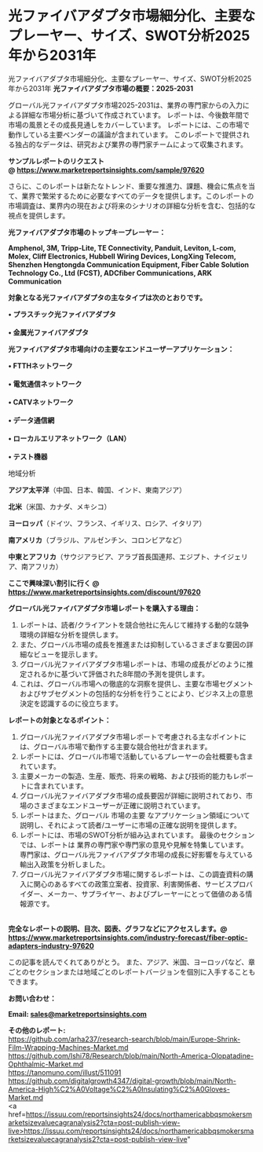 # 光ファイバアダプタ市場細分化、主要なプレーヤー、サイズ、SWOT分析2025年から2031年
光ファイバアダプタ市場細分化、主要なプレーヤー、サイズ、SWOT分析2025年から2031年
<strong><b>光ファイバアダプタ市場の概要：2025-2031</b></strong>

グローバル光ファイバアダプタ市場2025-2031は、業界の専門家からの入力による詳細な市場分析に基づいて作成されています。 レポートは、今後数年間で市場の風景とその成長見通しをカバーしています。 レポートには、この市場で動作している主要ベンダーの議論が含まれています。 このレポートで提供される独占的なデータは、研究および業界の専門家チームによって収集されます。

<strong>サンプルレポートのリクエスト @ <a href=https://www.marketreportsinsights.com/sample/97620>https://www.marketreportsinsights.com/sample/97620</a></strong>

さらに、このレポートは新たなトレンド、重要な推進力、課題、機会に焦点を当て、業界で繁栄するために必要なすべてのデータを提供します。このレポートの市場調査は、業界内の現在および将来のシナリオの詳細な分析を含む、包括的な視点を提供します。

<strong>光ファイバアダプタ市場のトップキープレーヤー：</strong>

<strong>Amphenol, 3M, Tripp-Lite, TE Connectivity, Panduit, Leviton, L-com, Molex, Cliff Electronics, Hubbell Wiring Devices, LongXing Telecom, Shenzhen Hengtongda Communication Equipment, Fiber Cable Solution Technology Co., Ltd (FCST), ADCfiber Communications, ARK Communication</strong>

<strong><b>対象となる光ファイバアダプタの主なタイプは次のとおりです。</b></strong>

<strong>• プラスチック光ファイバアダプタ<br><br>• 金属光ファイバアダプタ</strong>

<strong><b>光ファイバアダプタ市場向けの主要なエンドユーザーアプリケーション：</b></strong>

<strong>• FTTHネットワーク<br><br>• 電気通信ネットワーク<br><br>• CATVネットワーク<br><br>• データ通信網<br><br>• ローカルエリアネットワーク（LAN）<br><br>• テスト機器</strong>

 地域分析

<strong><b>アジア太平洋</b></strong>（中国、日本、韓国、インド、東南アジア）

<strong><b>北米</b></strong>（米国、カナダ、メキシコ）

<strong><b>ヨーロッパ</b></strong>（ドイツ、フランス、イギリス、ロシア、イタリア）

<strong><b>南アメリカ</b></strong>（ブラジル、アルゼンチン、コロンビアなど）

<strong><b>中東とアフリカ</b></strong>（サウジアラビア、アラブ首長国連邦、エジプト、ナイジェリア、南アフリカ）

<strong>ここで興味深い割引に行く @ <a href=https://www.marketreportsinsights.com/discount/97620>https://www.marketreportsinsights.com/discount/97620</a></strong>

<strong><b>グローバル光ファイバアダプタ市場レポートを購入する理由：</b></strong>
<ol>
  <li>レポートは、読者/クライアントを競合他社に先んじて維持する動的な競争環境の詳細な分析を提供します。</li>
  <li>また、グローバル市場の成長を推進または抑制しているさまざまな要因の詳細なビューを提示します。</li>
  <li>グローバル光ファイバアダプタ市場レポートは、市場の成長がどのように推定されるかに基づいて評価された8年間の予測を提供します。</li>
  <li>これは、グローバル市場への徹底的な洞察を提供し、主要な市場セグメントおよびサブセグメントの包括的な分析を行うことにより、ビジネス上の意思決定を認識するのに役立ちます。</li>
</ol>
<strong><b>レポートの対象となるポイント：</b></strong>
<ol>
  <li>グローバル光ファイバアダプタ市場レポートで考慮される主なポイントには、グローバル市場で動作する主要な競合他社が含まれます。</li>
  <li>レポートには、グローバル市場で活動しているプレーヤーの会社概要も含まれています。</li>
  <li>主要メーカーの製造、生産、販売、将来の戦略、および技術的能力もレポートに含まれています。</li>
  <li>グローバル光ファイバアダプタ市場の成長要因が詳細に説明されており、市場のさまざまなエンドユーザーが正確に説明されています。</li>
  <li>レポートはまた、グローバル 市場の主要 なアプリケーション領域について説明し、それによって読者/ユーザーに市場の正確な説明を提供します。</li>
  <li>レポートには、市場のSWOT分析が組み込まれています。 最後のセクションでは、レポートは 業界の専門家や専門家の意見や見解を特集しています。 専門家は、グローバル光ファイバアダプタ市場の成長に好影響を与えている輸出入政策を分析しました。</li>
  <li>グローバル光ファイバアダプタ市場に関するレポートは、この調査資料の購入に関心のあるすべての政策立案者、投資家、利害関係者、サービスプロバイダー、メーカー、サプライヤー、およびプレーヤーにとって価値のある情報源です。</li>
</ol><br>
<strong>完全なレポートの説明、目次、図表、グラフなどにアクセスします。@ <a href=https://www.marketreportsinsights.com/industry-forecast/fiber-optic-adapters-industry-97620>https://www.marketreportsinsights.com/industry-forecast/fiber-optic-adapters-industry-97620</a></strong>

この記事を読んでくれてありがとう。 また、アジア、米国、ヨーロッパなど、章ごとのセクションまたは地域ごとのレポートバージョンを個別に入手することもできます。

<strong><b>お問い合わせ：</b></strong>

<strong>Email: </strong><a href=mailto:sales@marketreportsinsights.com><strong>sales@marketreportsinsights.com</strong></a>

<strong>その他のレポート:</strong>
<br>
<a href=https://github.com/arha237/research-search/blob/main/Europe-Shrink-Film-Wrapping-Machines-Market.md>https://github.com/arha237/research-search/blob/main/Europe-Shrink-Film-Wrapping-Machines-Market.md</a>
<br>
<a href=https://github.com/Ishi78/Research/blob/main/North-America-Olopatadine-Ophthalmic-Market.md>https://github.com/Ishi78/Research/blob/main/North-America-Olopatadine-Ophthalmic-Market.md</a>
<br>
<a href=https://tanomuno.com/illust/511091>https://tanomuno.com/illust/511091</a>
<br>
<a href=https://github.com/digitalgrowth4347/digital-growth/blob/main/North-America-High%C2%A0Voltage%C2%A0Insulating%C2%A0Gloves-Market.md>https://github.com/digitalgrowth4347/digital-growth/blob/main/North-America-High%C2%A0Voltage%C2%A0Insulating%C2%A0Gloves-Market.md</a>
<br>
<a href=https://issuu.com/reportsinsights24/docs/northamericabbqsmokersmarketsizevaluecagranalysis2?cta=post-publish-view-live>https://issuu.com/reportsinsights24/docs/northamericabbqsmokersmarketsizevaluecagranalysis2?cta=post-publish-view-live</a>"
